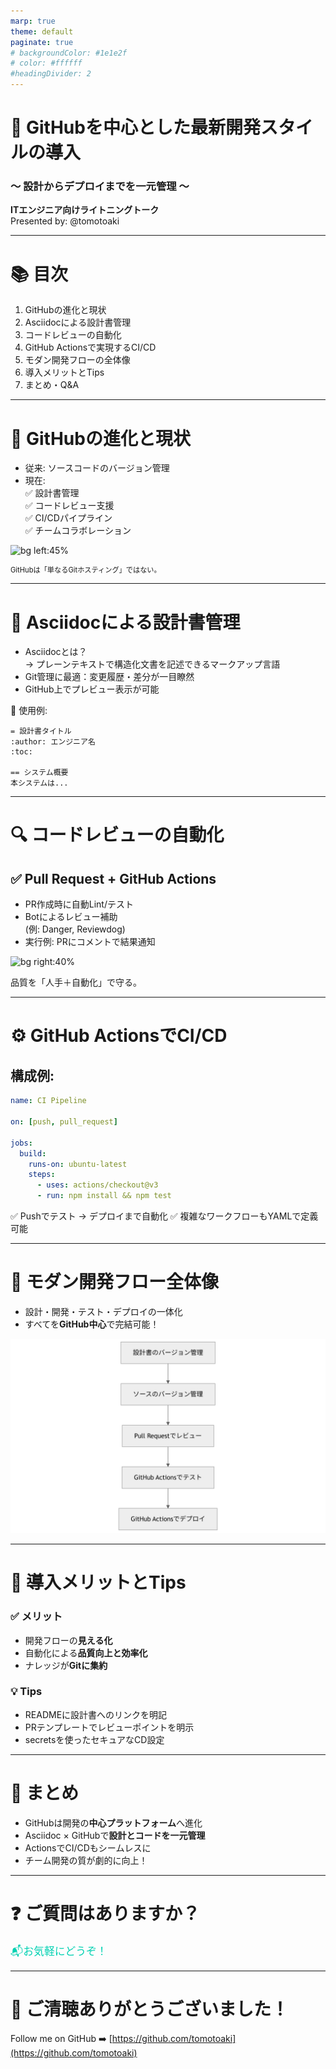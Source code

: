 ```yaml
---
marp: true
theme: default
paginate: true
# backgroundColor: #1e1e2f
# color: #ffffff
#headingDivider: 2
---
```


<!-- スライド1: タイトル -->

# 🚀 GitHubを中心とした最新開発スタイルの導入
### 〜 設計からデプロイまでを一元管理 〜

**ITエンジニア向けライトニングトーク**  
Presented by: @tomotoaki

---

<!-- スライド2: 目次 -->

# 📚 目次

1. GitHubの進化と現状
2. Asciidocによる設計書管理
3. コードレビューの自動化
4. GitHub Actionsで実現するCI/CD
5. モダン開発フローの全体像
6. 導入メリットとTips
7. まとめ・Q&A

---

<!-- スライド3: GitHubの進化 -->

# 🧬 GitHubの進化と現状

- 従来: ソースコードのバージョン管理
- 現在:  
  ✅ 設計書管理  
  ✅ コードレビュー支援  
  ✅ CI/CDパイプライン  
  ✅ チームコラボレーション

![bg left:45%](https://github.githubassets.com/images/modules/logos_page/GitHub-Mark.png)
<div style="font-size: 0.8em;">GitHubは「単なるGitホスティング」ではない。</div>

---

<!-- スライド4: Asciidoc設計書管理 -->

# 📝 Asciidocによる設計書管理

- Asciidocとは？  
  → プレーンテキストで構造化文書を記述できるマークアップ言語
- Git管理に最適：変更履歴・差分が一目瞭然
- GitHub上でプレビュー表示が可能

📌 使用例:
```asciidoc
= 設計書タイトル
:author: エンジニア名
:toc:

== システム概要
本システムは...
````

---

<!-- スライド5: コードレビューの自動化 -->

# 🔍 コードレビューの自動化

## ✅ Pull Request + GitHub Actions

* PR作成時に自動Lint/テスト
* Botによるレビュー補助 \
  (例: Danger, Reviewdog)
* 実行例: PRにコメントで結果通知

![bg right:40%](https://avatars.githubusercontent.com/u/9919?s=200\&v=4)

品質を「人手＋自動化」で守る。

---

<!-- スライド6: GitHub ActionsのCI/CD -->

# ⚙️ GitHub ActionsでCI/CD

## 構成例:

```yaml
name: CI Pipeline

on: [push, pull_request]

jobs:
  build:
    runs-on: ubuntu-latest
    steps:
      - uses: actions/checkout@v3
      - run: npm install && npm test
```

✅ Pushでテスト → デプロイまで自動化
✅ 複雑なワークフローもYAMLで定義可能

---

<!-- スライド7: モダン開発フロー -->

# 🧭 モダン開発フロー全体像

* 設計・開発・テスト・デプロイの一体化
* すべてを**GitHub中心**で完結可能！

![bg right:40%](images/flow.png)

---

<!-- スライド8: 導入メリットとTips -->

# 🎯 導入メリットとTips

### ✅ メリット

* 開発フローの**見える化**
* 自動化による**品質向上と効率化**
* ナレッジが**Gitに集約**

### 💡 Tips

* READMEに設計書へのリンクを明記
* PRテンプレートでレビューポイントを明示
* secretsを使ったセキュアなCD設定

---

<!-- スライド9: まとめ -->

# 🧩 まとめ

* GitHubは開発の**中心プラットフォーム**へ進化
* Asciidoc × GitHubで**設計とコードを一元管理**
* ActionsでCI/CDもシームレスに
* チーム開発の質が劇的に向上！

---

<!-- スライド10: Q&A -->

# ❓ ご質問はありますか？

<div style="font-size: 1.2em; color: #00d1b2;">
📬お気軽にどうぞ！
</div>

---

<!-- スライド11: エンディング -->

# 👏 ご清聴ありがとうございました！

Follow me on GitHub
➡️ [https://github.com/tomotoaki](https://github.com/tomotoaki)
